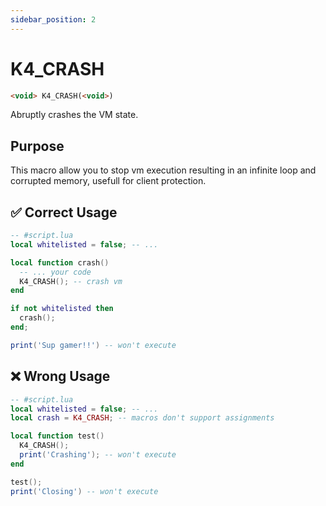 ```yaml
---
sidebar_position: 2
---
```


# K4_CRASH
```md
<void> K4_CRASH(<void>)
```

Abruptly crashes the VM state. 

## Purpose

This macro allow you to stop vm execution resulting in an infinite loop and corrupted memory, usefull for client protection.

## ✅ Correct Usage

```lua
-- #script.lua
local whitelisted = false; -- ...

local function crash()
  -- ... your code
  K4_CRASH(); -- crash vm
end

if not whitelisted then
  crash();
end;

print('Sup gamer!!') -- won't execute
```

## ❌ Wrong Usage

```lua
-- #script.lua
local whitelisted = false; -- ...
local crash = K4_CRASH; -- macros don't support assignments

local function test()
  K4_CRASH();
  print('Crashing'); -- won't execute
end

test();
print('Closing') -- won't execute
```